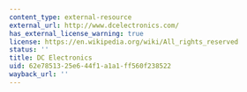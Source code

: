 ```yaml
---
content_type: external-resource
external_url: http://www.dcelectronics.com/
has_external_license_warning: true
license: https://en.wikipedia.org/wiki/All_rights_reserved
status: ''
title: DC Electronics
uid: 62e78513-25e6-44f1-a1a1-ff560f238522
wayback_url: ''
---
```

